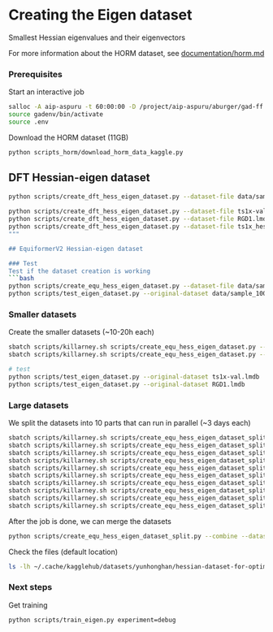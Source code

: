 # Creating the Eigen dataset 
Smallest Hessian eigenvalues and their eigenvectors

For more information about the HORM dataset, see [documentation/horm.md](documentation/horm.md)

### Prerequisites

Start an interactive job
```bash
salloc -A aip-aspuru -t 60:00:00 -D /project/aip-aspuru/aburger/gad-ff --gres=gpu:l40s:1 --mem=128GB
source gadenv/bin/activate
source .env
```

Download the HORM dataset (11GB)
```bash
python scripts_horm/download_horm_data_kaggle.py
```

## DFT Hessian-eigen dataset

```bash
python scripts/create_dft_hess_eigen_dataset.py --dataset-file data/sample_100.lmdb
    
python scripts/create_dft_hess_eigen_dataset.py --dataset-file ts1x-val.lmdb
python scripts/create_dft_hess_eigen_dataset.py --dataset-file RGD1.lmdb
python scripts/create_dft_hess_eigen_dataset.py --dataset-file ts1x_hess_train_big.lmdb
"""

## EquiformerV2 Hessian-eigen dataset

### Test
Test if the dataset creation is working
```bash
python scripts/create_equ_hess_eigen_dataset.py --dataset-file data/sample_100.lmdb
python scripts/test_eigen_dataset.py --original-dataset data/sample_100.lmdb
```

### Smaller datasets
Create the smaller datasets (~10-20h each)
```bash
sbatch scripts/killarney.sh scripts/create_equ_hess_eigen_dataset.py --dataset-file ts1x-val.lmdb
sbatch scripts/killarney.sh scripts/create_equ_hess_eigen_dataset.py --dataset-file RGD1.lmdb

# test
python scripts/test_eigen_dataset.py --original-dataset ts1x-val.lmdb
python scripts/test_eigen_dataset.py --original-dataset RGD1.lmdb
```

### Large datasets

We split the datasets into 10 parts that can run in parallel (~3 days each)
```bash
sbatch scripts/killarney.sh scripts/create_equ_hess_eigen_dataset_split.py --process --dataset ts1x_hess_train_big.lmdb --start-idx 0 --end-idx 172536 --job-id 0
sbatch scripts/killarney.sh scripts/create_equ_hess_eigen_dataset_split.py --process --dataset ts1x_hess_train_big.lmdb --start-idx 172536 --end-idx 345072 --job-id 1
sbatch scripts/killarney.sh scripts/create_equ_hess_eigen_dataset_split.py --process --dataset ts1x_hess_train_big.lmdb --start-idx 345072 --end-idx 517608 --job-id 2
sbatch scripts/killarney.sh scripts/create_equ_hess_eigen_dataset_split.py --process --dataset ts1x_hess_train_big.lmdb --start-idx 517608 --end-idx 690144 --job-id 3
sbatch scripts/killarney.sh scripts/create_equ_hess_eigen_dataset_split.py --process --dataset ts1x_hess_train_big.lmdb --start-idx 690144 --end-idx 862680 --job-id 4
sbatch scripts/killarney.sh scripts/create_equ_hess_eigen_dataset_split.py --process --dataset ts1x_hess_train_big.lmdb --start-idx 862680 --end-idx 1035216 --job-id 5
sbatch scripts/killarney.sh scripts/create_equ_hess_eigen_dataset_split.py --process --dataset ts1x_hess_train_big.lmdb --start-idx 1035216 --end-idx 1207752 --job-id 6
sbatch scripts/killarney.sh scripts/create_equ_hess_eigen_dataset_split.py --process --dataset ts1x_hess_train_big.lmdb --start-idx 1207752 --end-idx 1380288 --job-id 7
sbatch scripts/killarney.sh scripts/create_equ_hess_eigen_dataset_split.py --process --dataset ts1x_hess_train_big.lmdb --start-idx 1380288 --end-idx 1552824 --job-id 8
sbatch scripts/killarney.sh scripts/create_equ_hess_eigen_dataset_split.py --process --dataset ts1x_hess_train_big.lmdb --start-idx 1552824 --end-idx 1725362 --job-id 9
```

After the job is done, we can merge the datasets
```bash
python scripts/create_equ_hess_eigen_dataset_split.py --combine --dataset ts1x_hess_train_big.lmdb
```

Check the files (default location)
```bash
ls -lh ~/.cache/kagglehub/datasets/yunhonghan/hessian-dataset-for-optimizing-reactive-mliphorm/versions/5/
```

### Next steps

Get training
```bash
python scripts/train_eigen.py experiment=debug
```